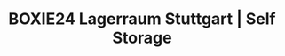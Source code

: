 ---
title: "BOXIE24 Lagerraum Stuttgart | Self Storage"
url: /stuttgart/boxie24-lagerraum-stuttgart-self-storage/
shop: Mieten
---
